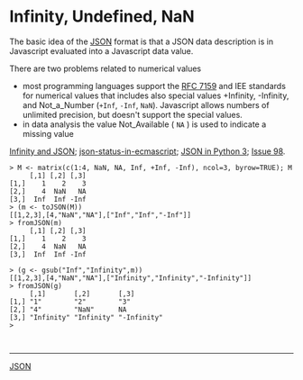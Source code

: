 # Infinity, Undefined, NaN

The basic idea of the [JSON](https://ecma-international.org/publications-and-standards/standards/ecma-404/) format is that a JSON data description is in Javascript evaluated into a Javascript data value.    

There are two problems related to numerical values
  * most programming languages support the [RFC 7159](https://datatracker.ietf.org/doc/html/rfc7159.html) and IEE standards for numerical values that includes also special values +Infinity, -Infinity, and Not_a_Number (`+Inf`, `-Inf`, `NaN`). Javascript allows numbers of unlimited precision, but doesn't support the special values.
  * in data analysis the value Not_Available ( `NA` ) is used to indicate a missing value

[Infinity and JSON](https://medium.com/the-magic-pantry/infinity-and-json-cde6df62c17c);
[json-status-in-ecmascript](https://stackoverflow.com/questions/1423081/json-left-out-infinity-and-nan-json-status-in-ecmascript);
[JSON in Python 3](https://docs.python.org/3/library/json.html);
[Issue 98](https://github.com/popsim-consortium/demes-spec/pull/98#issuecomment-872430331).


```
> M <- matrix(c(1:4, NaN, NA, Inf, +Inf, -Inf), ncol=3, byrow=TRUE); M
     [,1] [,2] [,3]
[1,]    1    2    3
[2,]    4  NaN   NA
[3,]  Inf  Inf -Inf
> (m <- toJSON(M))
[[1,2,3],[4,"NaN","NA"],["Inf","Inf","-Inf"]] 
> fromJSON(m)
     [,1] [,2] [,3]
[1,]    1    2    3
[2,]    4  NaN   NA
[3,]  Inf  Inf -Inf

> (g <- gsub("Inf","Infinity",m))
[[1,2,3],[4,"NaN","NA"],["Infinity","Infinity","-Infinity"]] 
> fromJSON(g)
     [,1]       [,2]       [,3]       
[1,] "1"        "2"        "3"        
[2,] "4"        "NaN"      NA         
[3,] "Infinity" "Infinity" "-Infinity"
> 
```

```
```

```
```
<hr>

[JSON](./README.md)

